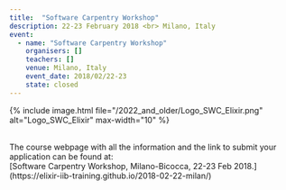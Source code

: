 ```yaml
---
title:  "Software Carpentry Workshop"
description: 22-23 February 2018 <br> Milano, Italy
event:
  - name: "Software Carpentry Workshop"
    organisers: []
    teachers: []
    venue: Milano, Italy
    event_date: 2018/02/22-23
    state: closed
---
```

{% include image.html file="/2022_and_older/Logo_SWC_Elixir.png" alt="Logo_SWC_Elixir" max-width="10" %}



<br>
The course webpage with all the information and the link to submit your application can be found at:<br>
[Software Carpentry Workshop, Milano-Bicocca, 22-23 Feb 2018.](https://elixir-iib-training.github.io/2018-02-22-milan/)
